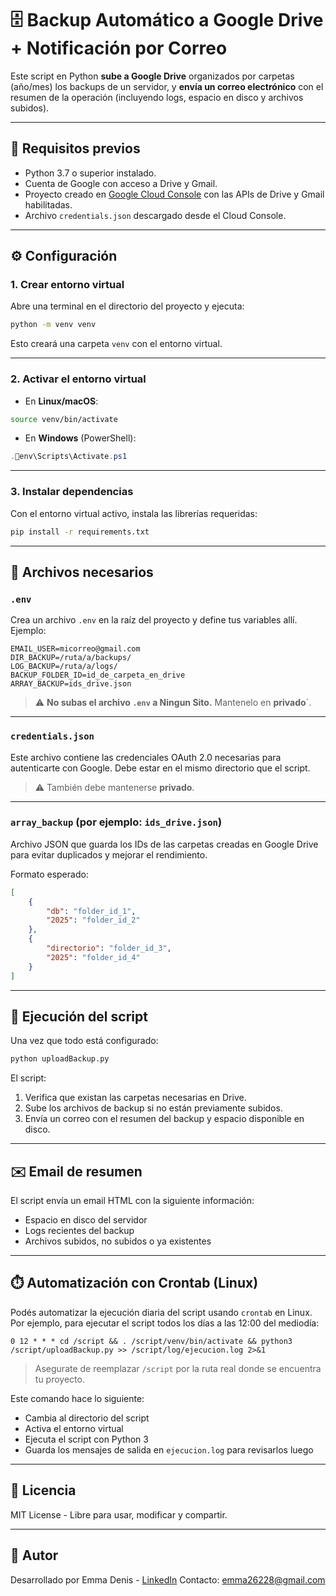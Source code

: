 # 🗄️ Backup Automático a Google Drive + Notificación por Correo

Este script en Python **sube a Google Drive** organizados por carpetas (año/mes) los backups de un servidor, y **envía un correo electrónico** con el resumen de la operación (incluyendo logs, espacio en disco y archivos subidos).

---

## 🧰 Requisitos previos

- Python 3.7 o superior instalado.
- Cuenta de Google con acceso a Drive y Gmail.
- Proyecto creado en [Google Cloud Console](https://console.cloud.google.com/) con las APIs de Drive y Gmail habilitadas.
- Archivo `credentials.json` descargado desde el Cloud Console.

---

## ⚙️ Configuración

### 1. Crear entorno virtual

Abre una terminal en el directorio del proyecto y ejecuta:

```bash
python -m venv venv
```

Esto creará una carpeta `venv` con el entorno virtual.

---

### 2. Activar el entorno virtual

- En **Linux/macOS**:

```bash
source venv/bin/activate
```

- En **Windows** (PowerShell):

```powershell
.env\Scripts\Activate.ps1
```

---

### 3. Instalar dependencias

Con el entorno virtual activo, instala las librerías requeridas:

```bash
pip install -r requirements.txt
```

---

## 📁 Archivos necesarios

### `.env`

Crea un archivo `.env` en la raíz del proyecto y define tus variables allí. Ejemplo:

```env
EMAIL_USER=micorreo@gmail.com
DIR_BACKUP=/ruta/a/backups/
LOG_BACKUP=/ruta/a/logs/
BACKUP_FOLDER_ID=id_de_carpeta_en_drive
ARRAY_BACKUP=ids_drive.json
```

> ⚠️ **No subas el archivo `.env` a Ningun Sito.** Mantenelo en **privado**`.

---

### `credentials.json`

Este archivo contiene las credenciales OAuth 2.0 necesarias para autenticarte con Google. Debe estar en el mismo directorio que el script.

> ⚠️ También debe mantenerse **privado**.

---

### `array_backup` (por ejemplo: `ids_drive.json`)

Archivo JSON que guarda los IDs de las carpetas creadas en Google Drive para evitar duplicados y mejorar el rendimiento.

Formato esperado:

```json
[
    {
        "db": "folder_id_1",
        "2025": "folder_id_2"
    },
    {
        "directorio": "folder_id_3",
        "2025": "folder_id_4"
    }
]
```

---

## 🚀 Ejecución del script

Una vez que todo está configurado:

```bash
python uploadBackup.py
```

El script:
1. Verifica que existan las carpetas necesarias en Drive.
2. Sube los archivos de backup si no están previamente subidos.
3. Envía un correo con el resumen del backup y espacio disponible en disco.

---

## ✉️ Email de resumen

El script envía un email HTML con la siguiente información:
- Espacio en disco del servidor
- Logs recientes del backup
- Archivos subidos, no subidos o ya existentes

---

## ⏱️ Automatización con Crontab (Linux)

Podés automatizar la ejecución diaria del script usando `crontab` en Linux. Por ejemplo, para ejecutar el script todos los días a las 12:00 del mediodía:

```cron
0 12 * * * cd /script && . /script/venv/bin/activate && python3 /script/uploadBackup.py >> /script/log/ejecucion.log 2>&1
```

> Asegurate de reemplazar `/script` por la ruta real donde se encuentra tu proyecto.

Este comando hace lo siguiente:
- Cambia al directorio del script
- Activa el entorno virtual
- Ejecuta el script con Python 3
- Guarda los mensajes de salida en `ejecucion.log` para revisarlos luego

---

## 📄 Licencia

MIT License - Libre para usar, modificar y compartir.

---

## 👤 Autor

Desarrollado por Emma Denis - [LinkedIn](https://www.linkedin.com/in/carlos-emmanuel-denis-08064924b/)
Contacto: emma26228@gmail.com